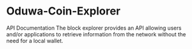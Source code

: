 # Oduwa-Coin-Explorer
API Documentation The block explorer provides an API allowing users and/or applications to retrieve information from the network without the need for a local wallet.
